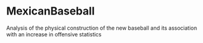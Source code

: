 # MexicanBaseball
Analysis of the physical construction of the new baseball and its association with an increase in offensive statistics

